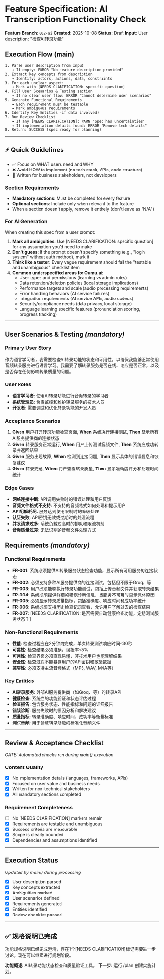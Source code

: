 # Feature Specification: AI Transcription Functionality Check

**Feature Branch**: `002-ai`
**Created**: 2025-10-08
**Status**: Draft
**Input**: User description: "检查AI转录功能"

## Execution Flow (main)
```
1. Parse user description from Input
   → If empty: ERROR "No feature description provided"
2. Extract key concepts from description
   → Identify: actors, actions, data, constraints
3. For each unclear aspect:
   → Mark with [NEEDS CLARIFICATION: specific question]
4. Fill User Scenarios & Testing section
   → If no clear user flow: ERROR "Cannot determine user scenarios"
5. Generate Functional Requirements
   → Each requirement must be testable
   → Mark ambiguous requirements
6. Identify Key Entities (if data involved)
7. Run Review Checklist
   → If any [NEEDS CLARIFICATION]: WARN "Spec has uncertainties"
   → If implementation details found: ERROR "Remove tech details"
8. Return: SUCCESS (spec ready for planning)
```

---

## ⚡ Quick Guidelines
- ✅ Focus on WHAT users need and WHY
- ❌ Avoid HOW to implement (no tech stack, APIs, code structure)
- 👥 Written for business stakeholders, not developers

### Section Requirements
- **Mandatory sections**: Must be completed for every feature
- **Optional sections**: Include only when relevant to the feature
- When a section doesn't apply, remove it entirely (don't leave as "N/A")

### For AI Generation
When creating this spec from a user prompt:
1. **Mark all ambiguities**: Use [NEEDS CLARIFICATION: specific question] for any assumption you'd need to make
2. **Don't guess**: If the prompt doesn't specify something (e.g., "login system" without auth method), mark it
3. **Think like a tester**: Every vague requirement should fail the "testable and unambiguous" checklist item
4. **Common underspecified areas for Oumu.ai**:
   - User types and permissions (learning vs admin roles)
   - Data retention/deletion policies (local storage implications)
   - Performance targets and scale (audio processing requirements)
   - Error handling behaviors (AI service failures)
   - Integration requirements (AI service APIs, audio codecs)
   - Security/compliance needs (data privacy, local storage)
   - Language learning specific features (pronunciation scoring, progress tracking)

---

## User Scenarios & Testing *(mandatory)*

### Primary User Story
作为语言学习者，我需要检查AI转录功能的状态和可用性，以确保我能够正常使用音频转录服务进行语言学习。我需要了解转录服务是否在线、响应是否正常，以及是否存在任何影响转录质量的问题。

### User Roles
- **语言学习者**: 使用AI转录功能进行音频转录的学习者
- **系统管理员**: 负责监控和维护转录服务的技术人员
- **开发者**: 需要调试和优化转录功能的开发人员

### Acceptance Scenarios
1. **Given** 用户打开转录功能检查页面, **When** 系统执行连接测试, **Then** 显示所有AI服务提供商的连接状态
2. **Given** 转录服务正常运行, **When** 用户上传测试音频文件, **Then** 系统应成功转录并返回结果
3. **Given** 服务出现故障, **When** 检测到连接问题, **Then** 显示具体的错误信息和恢复建议
4. **Given** 转录完成, **When** 用户查看转录质量, **Then** 显示准确度评分和处理时间统计

### Edge Cases
- **网络连接中断**: API调用失败时的错误处理和用户反馈
- **音频文件格式不支持**: 不支持的音频格式如何处理和提示用户
- **API配额耗尽**: 服务达到使用限制时的降级处理
- **认证失败**: API密钥无效或过期时的处理流程
- **并发请求过多**: 系统负载过高时的排队和限流机制
- **音频质量过差**: 无法识别的音频文件处理方式

## Requirements *(mandatory)*

### Functional Requirements
- **FR-001**: 系统必须提供AI转录服务状态检查功能，显示所有可用服务的连接状态
- **FR-002**: 必须支持多种AI服务提供商的连接测试，包括但不限于Groq、等
- **FR-003**: 用户必须能够执行转录功能测试，包括上传音频文件并获取转录结果
- **FR-004**: 系统必须提供详细的错误诊断信息，当服务不可用时显示具体原因
- **FR-005**: 必须显示转录质量指标，包括准确度、响应时间和成功率统计
- **FR-006**: 系统必须支持历史检查记录查看，允许用户了解过去的检查结果
- **FR-007**: [NEEDS CLARIFICATION: 是否需要自动健康检查功能，定期测试服务状态？]

### Non-Functional Requirements
- **性能**: 检查过程应在2分钟内完成，单次转录测试响应时间<30秒
- **可靠性**: 检查结果必须准确，误报率<5%
- **可用性**: 检查界面必须直观易懂，非技术用户也能理解结果
- **安全性**: 检查过程不能暴露用户的API密钥和敏感数据
- **兼容性**: 必须支持主流音频格式（MP3, WAV, M4A等）

### Key Entities
- **AI转录服务**: 外部AI服务提供商（如Groq、等）的转录API
- **健康检查**: 系统性的功能验证和状态评估过程
- **检查报告**: 包含服务状态、性能指标和问题的详细报告
- **错误诊断**: 服务失败时的原因分析和解决建议
- **质量指标**: 转录准确度、响应时间、成功率等衡量标准
- **测试音频**: 用于验证转录功能的标准化音频文件

---

## Review & Acceptance Checklist
*GATE: Automated checks run during main() execution*

### Content Quality
- [x] No implementation details (languages, frameworks, APIs)
- [x] Focused on user value and business needs
- [x] Written for non-technical stakeholders
- [x] All mandatory sections completed

### Requirement Completeness
- [ ] No [NEEDS CLARIFICATION] markers remain
- [x] Requirements are testable and unambiguous
- [x] Success criteria are measurable
- [x] Scope is clearly bounded
- [x] Dependencies and assumptions identified

---

## Execution Status
*Updated by main() during processing*

- [x] User description parsed
- [x] Key concepts extracted
- [x] Ambiguities marked
- [x] User scenarios defined
- [x] Requirements generated
- [x] Entities identified
- [x] Review checklist passed

---

## ✅ 规格说明已完成

功能规格说明已经完成澄清，存在1个[NEEDS CLARIFICATION]标记需要进一步讨论。现在可以继续进行规划阶段。

**功能概述**: AI转录功能状态检查和质量验证工具。
**下一步**: 运行 /plan 创建实施计划。